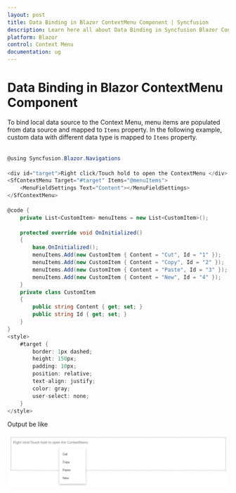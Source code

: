 ```yaml
---
layout: post
title: Data Binding in Blazor ContextMenu Component | Syncfusion
description: Learn here all about Data Binding in Syncfusion Blazor ContextMenu component and more.
platform: Blazor
control: Context Menu
documentation: ug
---
```


# Data Binding in Blazor ContextMenu Component

To bind local data source to the Context Menu, menu items are populated from data source and mapped to `Items` property. In the following example, custom data with different data type is mapped to `Items` property.

```csharp

@using Syncfusion.Blazor.Navigations

<div id="target">Right click/Touch hold to open the ContextMenu </div>
<SfContextMenu Target="#target" Items="@menuItems">
    <MenuFieldSettings Text="Content"></MenuFieldSettings>
</SfContextMenu>

@code {
    private List<CustomItem> menuItems = new List<CustomItem>();

    protected override void OnInitialized()
    {
        base.OnInitialized();
        menuItems.Add(new CustomItem { Content = "Cut", Id = "1" });
        menuItems.Add(new CustomItem { Content = "Copy", Id = "2" });
        menuItems.Add(new CustomItem { Content = "Paste", Id = "3" });
        menuItems.Add(new CustomItem { Content = "New", Id = "4" });
    }
    private class CustomItem
    {
        public string Content { get; set; }
        public string Id { get; set; }
    }
}
<style>
    #target {
        border: 1px dashed;
        height: 150px;
        padding: 10px;
        position: relative;
        text-align: justify;
        color: gray;
        user-select: none;
    }
</style>

```

Output be like

![Context Menu Sample](./../images/cm-databinding.png)